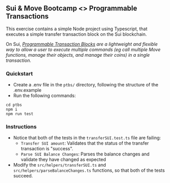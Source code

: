 ## Sui & Move Bootcamp <> Programmable Transactions

This exercise contains a simple Node project using Typescript, that executes a simple transfer transaction block on the Sui blockchain.

On Sui, <i>[Programmable Transaction Blocks](https://docs.sui.io/concepts/transactions/prog-txn-blocks) are a lightweight and flexible way to allow a user to execute multiple commands (eg call multiple Move functions, manage their objects, and manage their coins) in a single transaction.</i>

### Quickstart

- Create a .env file in the `ptbs/` directory, following the structure of the .env.example
- Run the following commands:

```
cd ptbs
npm i
npm run test
```

### Instructions

- Notice that both of the tests in the `transferSUI.test.ts` file are failing:
  - `Transfer SUI amount`: Validates that the status of the transfer transaction is "success".
  - `Parse SUI Balance Changes`: Parses the balance changes and validate they have changed as expected
- Modify the `src/helpers/transferSUI.ts` and `src/helpers/parseBalanceChanges.ts` functions, so that both of the tests succeed.
